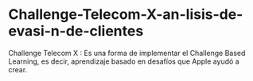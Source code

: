 # Challenge-Telecom-X-an-lisis-de-evasi-n-de-clientes
Challenge Telecom X : Es una forma de implementar el Challenge Based Learning, es decir, aprendizaje basado en desafíos que Apple ayudó a crear.
